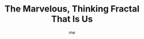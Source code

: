 ---
title      : "The Marvelous, Thinking Fractal That Is Us"
author     : me
link       : https://medium.com/@buster/the-marvelous-thinking-fractal-that-is-us-2aaafd35ba93?source=friends_link&sk=be801a3a0ddde19e062edb32aa1eea0f
one_liner  : "Take a break from whatever you’re doing to consider just how amazing it is that we exist simultaneously as a collective of intuitions, as individuals, as members of teams, organizations, nations, and as a small part of the natural world — all folded into a marvelous, thinking fractal."
image			 : 
piles			 : ['thought-experiment', 'personal-mythology']
redirect 	 : true
---